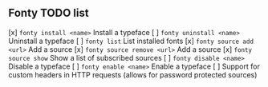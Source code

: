 Fonty TODO list
---

[x] `fonty install <name>` Install a typeface
[ ] `fonty uninstall <name>` Uninstall a typeface
[ ] `fonty list` List installed fonts
[x] `fonty source add <url>` Add a source
[x] `fonty source remove <url>` Add a source
[x] `fonty source show` Show a list of subscribed sources
[ ] `fonty disable <name>` Disable a typeface
[ ] `fonty enable <name>` Enable a typeface
[ ] Support for custom headers in HTTP requests (allows for password protected sources)